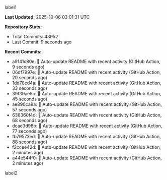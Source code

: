 
label1 
<!-- ACTIVITY_START -->
**Last Updated:** 2025-10-06 03:01:31 UTC

**Repository Stats:**
- Total Commits: 43952
- Last Commit: 9 seconds ago

**Recent Commits:**
- a9141c80e: 🤖 Auto-update README with recent activity (GitHub Action, 9 seconds ago)
- 06df7997e: 🤖 Auto-update README with recent activity (GitHub Action, 20 seconds ago)
- 1dd78cd4a: 🤖 Auto-update README with recent activity (GitHub Action, 33 seconds ago)
- 39f39ae5b: 🤖 Auto-update README with recent activity (GitHub Action, 45 seconds ago)
- ae890ca9a: 🤖 Auto-update README with recent activity (GitHub Action, 57 seconds ago)
- 638360f4d: 🤖 Auto-update README with recent activity (GitHub Action, 68 seconds ago)
- dcae3d98b: 🤖 Auto-update README with recent activity (GitHub Action, 77 seconds ago)
- fb79573ed: 🤖 Auto-update README with recent activity (GitHub Action, 88 seconds ago)
- f2ccee42d: 🤖 Auto-update README with recent activity (GitHub Action, 2 minutes ago)
- a44e544f0: 🤖 Auto-update README with recent activity (GitHub Action, 2 minutes ago)
<!-- ACTIVITY_END -->

label2
